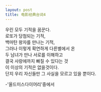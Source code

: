```yaml
---
layout: post
title: 电影经典台词4
---
```


<p>우린 모두 기적을 꿈꾼다.<br />로또가 당첨되는 기적,<br />백마탄 왕자를 만나는 기적,<br />그러나 이렇게 확연하게 다른별에서 온<br />두 남녀가 만나 서로를 이해하고<br />결국 사랑에까지 빠질 수 있다는 것<br />이 이상의 기적은 없을것이다.<br />단지 우리 자신들만 그 사실을 모르고 있을 뿐이다.</p>



<p>-&#39;올드미스다이어리&#39;중에서</p>

